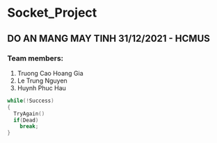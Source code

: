 # Socket_Project
## DO AN MANG MAY TINH 31/12/2021 - HCMUS
### Team members:
1. Truong Cao Hoang Gia
2. Le Trung Nguyen
3. Huynh Phuc Hau
```c++
while(!Success)
{
  TryAgain()
  if(Dead)
    break;
}
```
